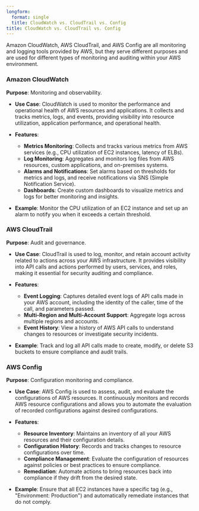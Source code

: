 ```yaml
---
longform:
  format: single
  title: CloudWatch vs. CloudTrail vs. Config
title: CloudWatch vs. CloudTrail vs. Config
---
```

Amazon CloudWatch, AWS CloudTrail, and AWS Config are all monitoring and logging tools provided by AWS, but they serve different purposes and are used for different types of monitoring and auditing within your AWS environment.

### **Amazon CloudWatch**

**Purpose**: Monitoring and observability.

- **Use Case**: CloudWatch is used to monitor the performance and operational health of AWS resources and applications. It collects and tracks metrics, logs, and events, providing visibility into resource utilization, application performance, and operational health.
    
- **Features**:
    - **Metrics Monitoring**: Collects and tracks various metrics from AWS services (e.g., CPU utilization of EC2 instances, latency of ELBs).
    - **Log Monitoring**: Aggregates and monitors log files from AWS resources, custom applications, and on-premises systems.
    - **Alarms and Notifications**: Set alarms based on thresholds for metrics and logs, and receive notifications via SNS (Simple Notification Service).
    - **Dashboards**: Create custom dashboards to visualize metrics and logs for better monitoring and insights.

- **Example**: Monitor the CPU utilization of an EC2 instance and set up an alarm to notify you when it exceeds a certain threshold.

### **AWS CloudTrail**

**Purpose**: Audit and governance.

- **Use Case**: CloudTrail is used to log, monitor, and retain account activity related to actions across your AWS infrastructure. It provides visibility into API calls and actions performed by users, services, and roles, making it essential for security auditing and compliance.
    
- **Features**:
    
    - **Event Logging**: Captures detailed event logs of API calls made in your AWS account, including the identity of the caller, time of the call, and parameters passed.
    - **Multi-Region and Multi-Account Support**: Aggregate logs across multiple regions and accounts.
    - **Event History**: View a history of AWS API calls to understand changes to resources or investigate security incidents.

- **Example**: Track and log all API calls made to create, modify, or delete S3 buckets to ensure compliance and audit trails.

### **AWS Config**

**Purpose**: Configuration monitoring and compliance.

- **Use Case**: AWS Config is used to assess, audit, and evaluate the configurations of AWS resources. It continuously monitors and records AWS resource configurations and allows you to automate the evaluation of recorded configurations against desired configurations.
    
- **Features**:
    
    - **Resource Inventory**: Maintains an inventory of all your AWS resources and their configuration details.
    - **Configuration History**: Records and tracks changes to resource configurations over time.
    - **Compliance Management**: Evaluate the configuration of resources against policies or best practices to ensure compliance.
    - **Remediation**: Automate actions to bring resources back into compliance if they drift from the desired state.

- **Example**: Ensure that all EC2 instances have a specific tag (e.g., "Environment: Production") and automatically remediate instances that do not comply.
